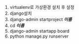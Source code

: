 1. virtualenv로 가상환경 설치 후 설정
2. django설치
3. django-admin startproject **_이름_**
4. cd **_이름_**
5. django-admin startapp board
6. python manage.py runserver
